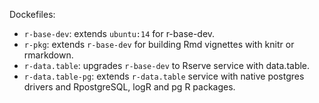 Dockefiles:  
  - `r-base-dev`: extends `ubuntu:14` for r-base-dev.  
  - `r-pkg`: extends `r-base-dev` for building Rmd vignettes with knitr or rmarkdown.  
  - `r-data.table`: upgrades `r-base-dev` to Rserve service with data.table.  
  - `r-data.table-pg`: extends `r-data.table` service with native postgres drivers and RpostgreSQL, logR and pg R packages.  
